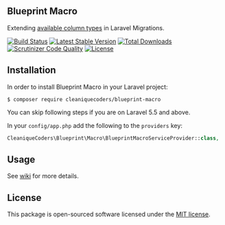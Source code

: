 ## Blueprint Macro

Extending [available column types](https://laravel.com/docs/5.6/migrations#creating-columns) in Laravel Migrations.

[![Build Status](https://travis-ci.org/cleaniquecoders/blueprint-macro.svg?branch=master)](https://travis-ci.org/cleaniquecoders/blueprint-macro) [![Latest Stable Version](https://poser.pugx.org/cleaniquecoders/blueprint-macro/version)](https://packagist.org/packages/cleaniquecoders/blueprint-macro) [![Total Downloads](https://poser.pugx.org/cleaniquecoders/blueprint-macro/downloads)](https://packagist.org/packages/cleaniquecoders/blueprint-macro) [![Scrutinizer Code Quality](https://scrutinizer-ci.com/g/cleaniquecoders/blueprint-macro/badges/quality-score.png?b=master)](https://scrutinizer-ci.com/g/cleaniquecoders/blueprint-macro/?branch=master) [![License](https://poser.pugx.org/cleaniquecoders/blueprint-macro/license)](https://packagist.org/packages/cleaniquecoders/blueprint-macro)

## Installation

In order to install Blueprint Macro in your Laravel project:

```
$ composer require cleaniquecoders/blueprint-macro
```

You can skip following steps if you are on Laravel 5.5 and above.

In your `config/app.php` add the following to the `providers` key:

```php
CleaniqueCoders\Blueprint\Macro\BlueprintMacroServiceProvider::class,
```

## Usage

See [wiki](https://github.com/cleaniquecoders/blueprint-macro/wiki/Available-Blueprint-Macros) for more details.

## License

This package is open-sourced software licensed under the [MIT license](http://opensource.org/licenses/MIT).
